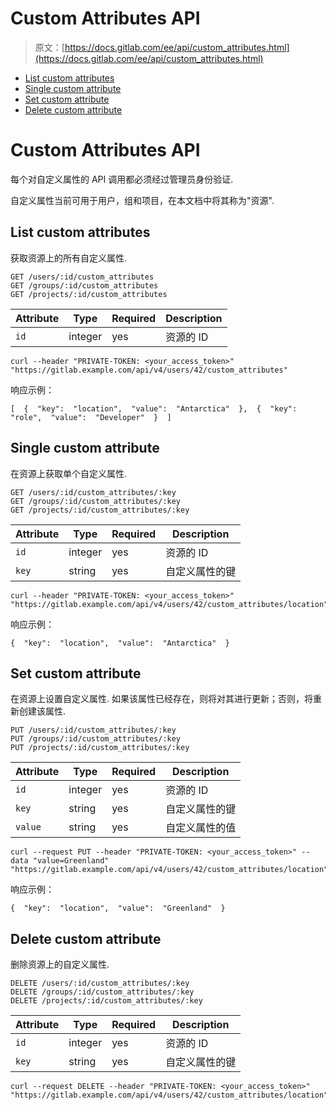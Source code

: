 # Custom Attributes API

> 原文：[https://docs.gitlab.com/ee/api/custom_attributes.html](https://docs.gitlab.com/ee/api/custom_attributes.html)

*   [List custom attributes](#list-custom-attributes)
*   [Single custom attribute](#single-custom-attribute)
*   [Set custom attribute](#set-custom-attribute)
*   [Delete custom attribute](#delete-custom-attribute)

# Custom Attributes API[](#custom-attributes-api "Permalink")

每个对自定义属性的 API 调用都必须经过管理员身份验证.

自定义属性当前可用于用户，组和项目，在本文档中将其称为"资源".

## List custom attributes[](#list-custom-attributes "Permalink")

获取资源上的所有自定义属性.

```
GET /users/:id/custom_attributes
GET /groups/:id/custom_attributes
GET /projects/:id/custom_attributes 
```

| Attribute | Type | Required | Description |
| --- | --- | --- | --- |
| `id` | integer | yes | 资源的 ID |

```
curl --header "PRIVATE-TOKEN: <your_access_token>" "https://gitlab.example.com/api/v4/users/42/custom_attributes" 
```

响应示例：

```
[  {  "key":  "location",  "value":  "Antarctica"  },  {  "key":  "role",  "value":  "Developer"  }  ] 
```

## Single custom attribute[](#single-custom-attribute "Permalink")

在资源上获取单个自定义属性.

```
GET /users/:id/custom_attributes/:key
GET /groups/:id/custom_attributes/:key
GET /projects/:id/custom_attributes/:key 
```

| Attribute | Type | Required | Description |
| --- | --- | --- | --- |
| `id` | integer | yes | 资源的 ID |
| `key` | string | yes | 自定义属性的键 |

```
curl --header "PRIVATE-TOKEN: <your_access_token>" "https://gitlab.example.com/api/v4/users/42/custom_attributes/location" 
```

响应示例：

```
{  "key":  "location",  "value":  "Antarctica"  } 
```

## Set custom attribute[](#set-custom-attribute "Permalink")

在资源上设置自定义属性. 如果该属性已经存在，则将对其进行更新；否则，将重新创建该属性.

```
PUT /users/:id/custom_attributes/:key
PUT /groups/:id/custom_attributes/:key
PUT /projects/:id/custom_attributes/:key 
```

| Attribute | Type | Required | Description |
| --- | --- | --- | --- |
| `id` | integer | yes | 资源的 ID |
| `key` | string | yes | 自定义属性的键 |
| `value` | string | yes | 自定义属性的值 |

```
curl --request PUT --header "PRIVATE-TOKEN: <your_access_token>" --data "value=Greenland" "https://gitlab.example.com/api/v4/users/42/custom_attributes/location" 
```

响应示例：

```
{  "key":  "location",  "value":  "Greenland"  } 
```

## Delete custom attribute[](#delete-custom-attribute "Permalink")

删除资源上的自定义属性.

```
DELETE /users/:id/custom_attributes/:key
DELETE /groups/:id/custom_attributes/:key
DELETE /projects/:id/custom_attributes/:key 
```

| Attribute | Type | Required | Description |
| --- | --- | --- | --- |
| `id` | integer | yes | 资源的 ID |
| `key` | string | yes | 自定义属性的键 |

```
curl --request DELETE --header "PRIVATE-TOKEN: <your_access_token>" "https://gitlab.example.com/api/v4/users/42/custom_attributes/location" 
```